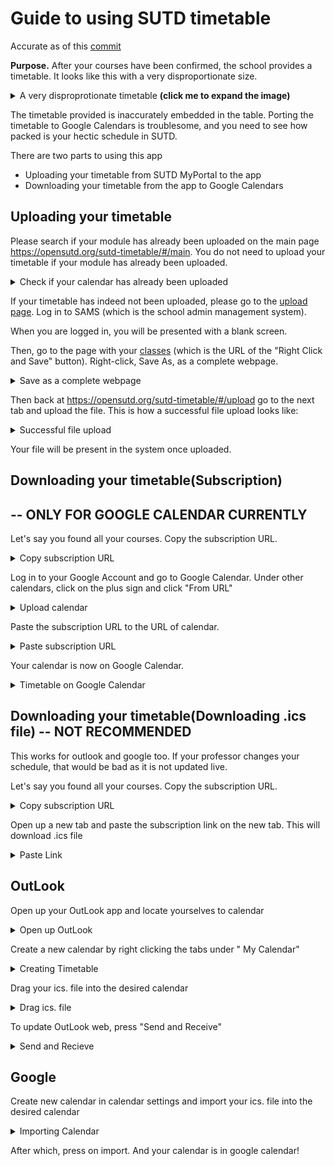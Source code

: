 # Guide to using SUTD timetable
Accurate as of this [commit](https://github.com/OpenSUTD/sutd-timetable/tree/6b1ee446136b87f63494b18962f7fdd8029e2b6d)

**Purpose.** After your courses have been confirmed, the school provides a timetable. It looks like this with a very disproportionate size.

<details>
<summary>A very disproprotionate timetable <b>(click me to expand the image)</b></summary>
  <img src="assets/photo_2019-09-04_19-47-04-8120831.jpg" alt="Disproprotionate Timetable">
</details>

The timetable provided is inaccurately embedded in the table. Porting the timetable to Google Calendars is troublesome, and you need to see how packed is your hectic schedule in SUTD.

There are two parts to using this app 

- Uploading your timetable from SUTD MyPortal to the app
- Downloading your timetable from the app to Google Calendars

## Uploading your timetable

Please search if your module has already been uploaded on the main page https://opensutd.org/sutd-timetable/#/main. You do not need to upload your timetable if your module has already been uploaded.

<details>
<summary>Check if your calendar has already been uploaded</summary>
  <img src="assets/Screenshot 2019-09-10 at 9.10.52 PM.png" alt="Check if your calendar has already been uploaded">
</details>


If your timetable has indeed not been uploaded, please go to the [upload page](https://opensutd.org/sutd-timetable/#/upload). Log in to SAMS (which is the school admin management system).

When you are logged in, you will be presented with a blank screen. 

Then, go to the page with your [classes](https://sams.sutd.edu.sg/psc/CSPRD/EMPLOYEE/HRMS/c/SA_LEARNER_SERVICES.SSR_SSENRL_LIST.GBL) (which is the URL of the "Right Click and Save" button). 
Right-click, Save As, as a complete webpage.

<details>
<summary>Save as a complete webpage</summary>
  <img src="assets/Screenshot 2019-09-10 at 9.14.24 PM.png" alt="Save as a complete webpage">
</details>


Then back at https://opensutd.org/sutd-timetable/#/upload go to the next tab and upload the file. This is how a successful file upload looks like:

<details>
<summary>Successful file upload</summary>
  <img src="assets/image-20190910211709080.png" alt="Successful file upload">
</details>

Your file will be present in the system once uploaded.

## Downloading your timetable(Subscription) 

## -- ONLY FOR GOOGLE CALENDAR CURRENTLY

Let's say you found all your courses. Copy the subscription URL.

<details>
<summary>Copy subscription URL</summary>
  <img src="assets/image-20190910211856407.png" alt="All courses found">
</details>

Log in to your Google Account and go to Google Calendar. Under other calendars, click on the plus sign and click "From URL"

<details>
<summary>Upload calendar</summary>
  <img src="assets/image-20190910212158580.png" alt="Upload calendar">
</details>

Paste the subscription URL to the URL of calendar.

<details>
<summary>Paste subscription URL</summary>
  <img src="assets/image-20190910212219975.png" alt="Paste subscription URL">
</details>

Your calendar is now on Google Calendar.

<details>
<summary>Timetable on Google Calendar</summary>
  <img src="assets/image-20190910212317531.png" alt="Timetable on Google Calendar">
</details>

## Downloading your timetable(Downloading .ics file)  -- NOT RECOMMENDED

This works for outlook and google too. If your professor changes your schedule, that would be bad as it is not updated live.

Let's say you found all your courses. Copy the subscription URL.

<details>
<summary>Copy subscription URL</summary>
  <img src="assets/image-20190910211856407.png" alt="All courses found">
</details>

Open up a new tab and paste the subscription link on the new tab. This will download .ics file

<details>
<summary>Paste Link</summary>
  <img src="assets/open-new_tab.jpg" alt="Paste Link">
</details>



<h2>OutLook</h2>

Open up your OutLook app and locate yourselves to calendar

<details>
<summary>Open up OutLook</summary>
  <img src="assets/Go_to_Calendar.jpg" alt="Go_to_Calendar">
</details>

Create a new calendar by right clicking the tabs under " My Calendar"

<details>
<summary>Creating Timetable</summary>
  <img src="assets/newtimetable.jpg" alt="newtimetable">
</details>

Drag your ics. file into the desired calendar

<details>
<summary>Drag ics. file</summary>
  <img src="assets/dragging_calendar.jpg" alt="Paste subscription URL">
</details>

To update OutLook web, press "Send and Receive"

<details>
<summary>Send and Recieve</summary>
  <img src="assets/send_and_receive.jpg" alt="Send and Recieve">
</details>



<h2> Google</h2>

Create new calendar in calendar settings and import your ics. file into the desired calendar

<details>
<summary>Importing Calendar</summary>
  <img src="assets/importing_calendar.jpg" alt="import_calendar">
</details>



After which, press on import. And your calendar is in google calendar!